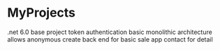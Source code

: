 # MyProjects
.net 6.0 base project
  token authentication
  basic monolithic architecture
  allows anonymous create
  back end for basic sale app
  contact for detail
